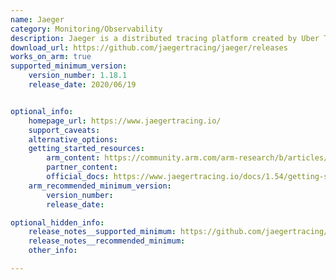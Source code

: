 ```yaml
---
name: Jaeger
category: Monitoring/Observability
description: Jaeger is a distributed tracing platform created by Uber Technologies and donated to Cloud Native Computing Foundation.
download_url: https://github.com/jaegertracing/jaeger/releases
works_on_arm: true
supported_minimum_version:
    version_number: 1.18.1
    release_date: 2020/06/19


optional_info:
    homepage_url: https://www.jaegertracing.io/
    support_caveats:
    alternative_options:
    getting_started_resources:
        arm_content: https://community.arm.com/arm-research/b/articles/posts/an-approach-to-edge-compute-observability-and-performance-monitoring
        partner_content:
        official_docs: https://www.jaegertracing.io/docs/1.54/getting-started/
    arm_recommended_minimum_version:
        version_number:
        release_date:

optional_hidden_info:
    release_notes__supported_minimum: https://github.com/jaegertracing/jaeger/releases/tag/v1.18.1
    release_notes__recommended_minimum:
    other_info:

---
```

